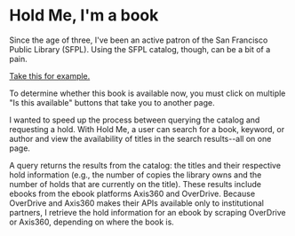 Hold Me, I'm a book
=======

Since the age of three, I've been an active patron of the San Francisco Public Library (SFPL). 
Using the SFPL catalog, though, can be a bit of a pain.

[Take this for example.](https://sflib1.sfpl.org/search~S1/?searchtype=X&searcharg=%22smitten+kitchen%22&searchscope=1&sortdropdown=-&SORT=D&extended=0&SUBMIT=Search)

To determine whether this book is available now, you must click on multiple "Is this available" buttons that take you to another page.

I wanted to speed up the process between querying the catalog and requesting a hold. With Hold Me, a user can search for a book, keyword,
or author and view the availability of titles in the search results--all on one page.

A query returns the results from the catalog: the titles and their respective hold information (e.g.,
the number of copies the library owns and the number of holds that are currently on the title).
These results include ebooks from the ebook platforms Axis360 and OverDrive. Because OverDrive and Axis360 makes their APIs available 
only to institutional partners, I retrieve the hold information for 
an ebook by scraping OverDrive or Axis360, depending on where the book is.
